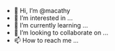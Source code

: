 - 👋 Hi, I’m @macathy
- 👀 I’m interested in ...
- 🌱 I’m currently learning ...
- 💞️ I’m looking to collaborate on ...
- 📫 How to reach me ...

<!---
macathy/macathy is a ✨ special ✨ repository because its `README.md` (this file) appears on your GitHub profile.
You can click the Preview link to take a look at your changes.
--->
